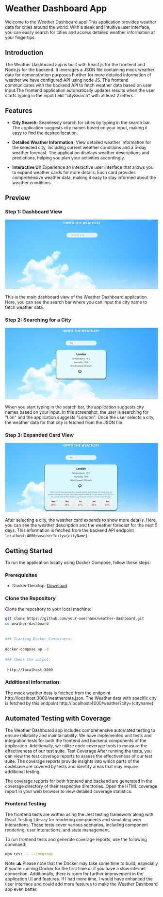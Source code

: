 # Weather Dashboard App

Welcome to the Weather Dashboard app! This application provides weather data for cities around the world. With a sleek and intuitive user interface, you can easily search for cities and access detailed weather information at your fingertips.

## Introduction

The Weather Dashboard app is built with React.js for the frontend and Node.js for the backend. It leverages a JSON file containing mock weather data for demonstration purposes Further for more detailed information of weather we have configured API using node JS. The frontend communicates with the backend API to fetch weather data based on user input.The frontend application automatically updates results when the user starts typing in the input field "citySearch" with at least 2 letters.

## Features

- **City Search:** Seamlessly search for cities by typing in the search bar. The application suggests city names based on your input, making it easy to find the desired location.

- **Detailed Weather Information:** View detailed weather information for the selected city, including current weather conditions and a 5-day weather forecast. The application displays weather descriptions and predictions, helping you plan your activities accordingly.

- **Interactive UI:** Experience an interactive user interface that allows you to expand weather cards for more details. Each card provides comprehensive weather data, making it easy to stay informed about the weather conditions.

## Preview

### Step 1: Dashboard View

![Dashboard View](screenshot/Home-Dashboard.png)

This is the main dashboard view of the Weather Dashboard application. Here, you can see the search bar where you can input the city name to fetch weather data.

### Step 2: Searching for a City

![Searching for a City](screenshot/Search.png)

When you start typing in the search bar, the application suggests city names based on your input. In this screenshot, the user is searching for "Lon" and the application suggests "London". Once the user selects a city, the weather data for that city is fetched from the JSON file.

### Step 3: Expanded Card View

![Expanded Card View](screenshot/Expandsearch.png)

After selecting a city, the weather card expands to show more details. Here, you can see the weather description and the weather forecast for the next 5 days. This information is fetched from the backend API endpoint `localhost:4000/weather?city={cityName}`.

## Getting Started

To run the application locally using Docker Compose, follow these steps:

### Prerequisites

- Docker Desktop: [Download](https://www.docker.com/products/docker-desktop)

### Clone the Repository

Clone the repository to your local machine:

```bash
git clone https://github.com/your-username/weather-dashboard.git
cd weather-dashboard


### Starting Docker Containers:

docker-compose up -d

### Check the output:

 http://localhost:3000

```
### Additional Information:
The mock weather data is fetched from the endpoint http://localhost:3000/weatherdata.json.
The Weather data with specific city is fetched by this endpoint http://localhost:4000/weather?city={cityname}

## Automated Testing with Coverage

The Weather Dashboard app includes comprehensive automated testing to ensure reliability and maintainability. We have implemented unit tests and integration tests for both the frontend and backend components of the application. Additionally, we utilize code coverage tools to measure the effectiveness of our test suite.
Test Coverage
After running the tests, you can view the test coverage reports to assess the effectiveness of our test suite. The coverage reports provide insights into which parts of the codebase are covered by tests and identify areas that may require additional testing.

The coverage reports for both frontend and backend are generated in the coverage directory of their respective directories. Open the HTML coverage report in your web browser to view detailed coverage statistics.

### Frontend Testing

The frontend tests are written using the Jest testing framework along with React Testing Library for rendering components and simulating user interactions. These tests cover various scenarios, including component rendering, user interactions, and state management.

To run frontend tests and generate coverage reports, use the following command:

```bash
npm test -- --coverage
```

Note :⚠️ Please note that the Docker may take some time to build, especially if you're running Docker for the first time or if you have a slow internet connection. Additionally, there is room for further improvement in the application UI and features. If I had more time, I would have enhanced the user interface and could add more features to make the Weather Dashboard app even better.


